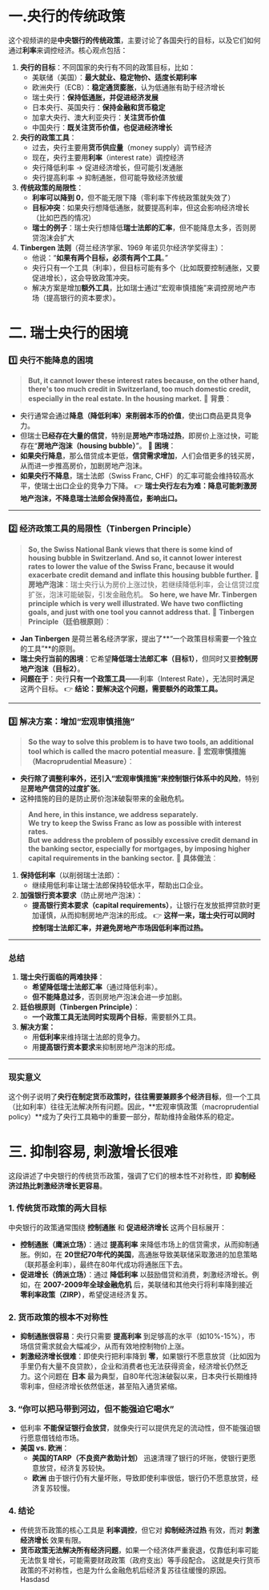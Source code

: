 # 一.央行的传统政策
这个视频讲的是**中央银行的传统政策**，主要讨论了各国央行的目标，以及它们如何通过**利率**来调控经济。核心观点包括：
1. **央行的目标**：不同国家的央行有不同的政策目标，比如：
    - 美联储（美国）：**最大就业、稳定物价、适度长期利率**
    - 欧洲央行（ECB）：**稳定通货膨胀**，认为低通胀有助于经济增长
    - 瑞士央行：**保持低通胀，并促进经济发展**
    - 日本央行、英国央行：**保持金融和货币稳定**
    - 加拿大央行、澳大利亚央行：**关注货币价值**
    - 中国央行：**既关注货币价值，也促进经济增长**
2. **央行的政策工具**：
    - 过去，央行主要用**货币供应量**（money supply）调节经济
    - 现在，央行主要用**利率**（interest rate）调控经济
    - 央行降低利率 → 促进经济增长，但可能引发通胀
    - 央行提高利率 → 抑制通胀，但可能导致经济放缓
3. **传统政策的局限性**：
    - **利率可以降到 0**，但不能无限下降（零利率下传统政策就失效了）
    - **目标冲突**：如果央行想降低通胀，就要提高利率，但这会影响经济增长（比如巴西的情况）
    - **瑞士的例子**：瑞士央行想降低**瑞士法郎的汇率**，但不能降息太多，否则房贷泡沫会扩大
4. **Tinbergen 法则**（荷兰经济学家、1969 年诺贝尔经济学奖得主）：
    - 他说：“**如果有两个目标，必须有两个工具**。”
    - 央行只有一个工具（利率），但目标可能有多个（比如既要控制通胀，又要促进增长），这会导致政策冲突。
    - 解决方案是增加**额外工具**，比如瑞士通过“宏观审慎措施”来调控房地产市场（提高银行的资本要求）。
# 二. 瑞士央行的困境
### **1️⃣ 央行不能降息的困境**
> **But, it cannot lower these interest rates because, on the other hand, there's too much credit in Switzerland, too much domestic credit, especially in the real estate. In the housing market.**
🔹 **背景**：
- 央行通常会通过**降息（降低利率）**来**削弱本币的价值**，使出口商品更具竞争力。
- 但瑞士**已经存在大量的信贷**，特别是**房地产市场过热**，即房价上涨过快，可能存在“**房地产泡沫（housing bubble）**”。
🔹 **困境**：
- **如果央行降息**，那么借贷成本更低，**信贷需求增加**，人们会借更多的钱买房，从而进一步推高房价，加剧房地产泡沫。
- **如果央行不降息**，瑞士法郎（Swiss Franc, CHF）的汇率可能会维持较高水平，使瑞士出口企业的竞争力下降。
👉 **瑞士央行左右为难：降息可能刺激房地产泡沫，不降息瑞士法郎会保持高位，影响出口。**
---
### **2️⃣ 经济政策工具的局限性（Tinbergen Principle）**
> **So, the Swiss National Bank views that there is some kind of housing bubble in Switzerland. And so, it cannot lower interest rates to lower the value of the Swiss Franc, because it would exacerbate credit demand and inflate this housing bubble further.**
🔹 **房地产泡沫**：瑞士央行认为房价上涨过快，若继续降低利率，会让信贷过度扩张，泡沫可能破裂，引发金融危机。
> **So here, we have Mr. Tinbergen principle which is very well illustrated. We have two conflicting goals, and just with one tool you cannot address that.**
🔹 **Tinbergen Principle（廷伯根原则）**：
- **Jan Tinbergen** 是荷兰著名经济学家，提出了**“一个政策目标需要一个独立的工具”**的原则。
- **瑞士央行当前的困境**：它希望**降低瑞士法郎汇率（目标1）**，但同时又要**控制房地产泡沫（目标2）**。
- **问题在于**：央行**只有一个政策工具**——利率（Interest Rate），无法同时满足这两个目标。
👉 **结论：要解决这个问题，需要额外的政策工具。**
---
### **3️⃣ 解决方案：增加“宏观审慎措施”**
> **So the way to solve this problem is to have two tools, an additional tool which is called the macro potential measure.**
🔹 **宏观审慎措施（Macroprudential Measure）**：
- **央行除了调整利率外，还引入“宏观审慎措施”来控制银行体系中的风险**，特别是**房地产信贷的过度扩张**。
- 这种措施的目的是防止房价泡沫破裂带来的金融危机。
> **And here, in this instance, we address separately.**  
> **We try to keep the Swiss Franc as low as possible with interest rates.**  
> **But we address the problem of possibly excessive credit demand in the banking sector, especially for mortgages, by imposing higher capital requirements in the banking sector.**
🔹 **具体做法**：
1. **保持低利率**（以削弱瑞士法郎）：
    - 继续用低利率让瑞士法郎保持较低水平，帮助出口企业。
2. **加强银行资本要求**（防止房地产泡沫）：
    - **提高银行资本要求（capital requirements）**，让银行在发放抵押贷款时更加谨慎，从而抑制房地产泡沫的形成。
👉 **这样一来，瑞士央行可以同时控制瑞士法郎汇率，并避免房地产市场因低利率而过热。**
---
### **总结**
1. **瑞士央行面临的两难抉择**：
    - **希望降低瑞士法郎汇率**（通过降低利率）。
    - **但不能降息过多**，否则房地产泡沫会进一步加剧。
2. **廷伯根原则（Tinbergen Principle）**：
    - **一个政策工具无法同时实现两个目标**，需要额外工具。
3. **解决方案：**
    - 用**低利率**来维持瑞士法郎的竞争力。
    - 用**提高银行资本要求**来抑制房地产泡沫的形成。
---
### **现实意义**
这个例子说明了**央行在制定货币政策时，往往需要兼顾多个经济目标**，但一个工具（比如利率）往往无法解决所有问题。因此，**宏观审慎政策（macroprudential policy）**成为了央行工具箱中的重要一部分，帮助维持金融体系的稳定。
# 三. 抑制容易, 刺激增长很难
这段讲述了中央银行的传统货币政策，强调了它们的根本性不对称性，即 **抑制经济过热比刺激经济增长更容易**。
### **1. 传统货币政策的两大目标**
中央银行的政策通常围绕 **控制通胀** 和 **促进经济增长** 这两个目标展开：
- **控制通胀（鹰派立场）**：通过 **提高利率** 来降低市场上的信贷需求，从而抑制通胀。例如，在 **20世纪70年代的美国**，高通胀导致美联储采取激进的加息策略（联邦基金利率），最终在80年代成功将通胀压下去。
- **促进增长（鸽派立场）**：通过 **降低利率** 以鼓励借贷和消费，刺激经济增长。例如，在 **2007-2009年全球金融危机** 后，美联储和其他央行将利率降到接近 **零利率政策（ZIRP）**，希望促进经济复苏。
### **2. 货币政策的根本不对称性**
- **抑制通胀很容易**：央行只需要 **提高利率** 到足够高的水平（如10%-15%），市场信贷需求就会大幅减少，从而有效地控制物价上涨。
- **刺激经济增长很难**：即使央行把利率降到 **零**，如果银行不愿意放贷（比如因为手里仍有大量不良贷款），企业和消费者也无法获得资金，经济增长仍然乏力。这个问题在 **日本** 最为典型，自80年代泡沫破裂以来，日本央行长期维持零利率，但经济增长依然低迷，甚至陷入通货紧缩。
### **3. “你可以把马带到河边，但不能强迫它喝水”**
- 低利率 **不能保证银行会放贷**，就像央行可以提供充足的流动性，但不能强迫银行愿意借钱给市场。
- **美国 vs. 欧洲**：
    - **美国的TARP（不良资产救助计划）** 迅速清理了银行的坏账，使银行更愿意放贷，经济复苏较快。
    - **欧洲** 由于银行仍有大量坏账，导致即使利率很低，银行仍不愿意放贷，经济复苏较慢。
### **4. 结论**
- 传统货币政策的核心工具是 **利率调控**，但它对 **抑制经济过热** 有效，而对 **刺激经济增长** 效果有限。
- **货币政策无法解决所有经济问题**，如果一个经济体严重衰退，仅靠低利率可能无法恢复增长，可能需要财政政策（政府支出）等手段配合。
这就是央行货币政策的不对称性，也是为什么金融危机后经济复苏往往缓慢的原因。
Hasdasd
